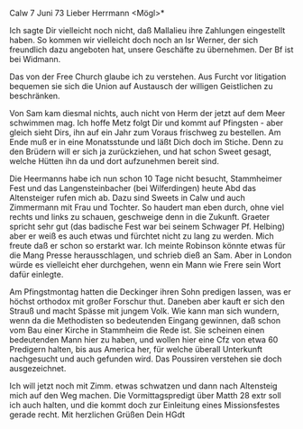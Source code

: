  Calw 7 Juni 73
Lieber Herrmann <Mögl>*

Ich sagte Dir vielleicht noch nicht, daß Mallalieu ihre Zahlungen eingestellt haben. So kommen wir vielleicht doch noch an Isr Werner, der sich freundlich dazu angeboten hat, unsere Geschäfte zu übernehmen. Der Bf ist bei Widmann.

Das von der Free Church glaube ich zu verstehen. Aus Furcht vor litigation bequemen sie sich die Union auf Austausch der willigen Geistlichen zu beschränken.

Von Sam kam diesmal nichts, auch nicht von Herm der jetzt auf dem Meer schwimmen mag. Ich hoffe Metz folgt Dir und kommt auf Pfingsten - aber gleich sieht Dirs, ihn auf ein Jahr zum Voraus frischweg zu bestellen. Am Ende muß er in eine Monatsstunde und läßt Dich doch im Stiche. Denn zu den Brüdern will er sich ja zurückziehen, und hat schon Sweet gesagt, welche Hütten ihn da und dort aufzunehmen bereit sind.

Die Heermanns habe ich nun schon 10 Tage nicht besucht, Stammheimer Fest und das Langensteinbacher (bei Wilferdingen) heute Abd das Altensteiger rufen mich ab. Dazu sind Sweets in Calw und auch Zimmermann mit Frau und Tochter. So haudert man eben durch, ohne viel rechts und links zu schauen, geschweige denn in die Zukunft. Graeter spricht sehr gut (das badische Fest war bei seinem Schwager Pf. Helbing) aber er weiß es auch etwas und fürchtet nicht zu lang zu werden. Mich freute daß er schon so erstarkt war. 
Ich meinte Robinson könnte etwas für die Mang Presse herausschlagen, und schrieb dieß an Sam. Aber in London würde es vielleicht eher durchgehen, wenn ein Mann wie Frere sein Wort dafür einlegte.

Am Pfingstmontag hatten die Deckinger ihren Sohn predigen lassen, was er höchst orthodox mit großer Forschur thut. Daneben aber kauft er sich den Strauß und macht Spässe mit jungem Volk. Wie kann man sich wundern, wenn da die Methodisten so bedeutenden Eingang gewinnen, daß schon vom Bau einer Kirche in Stammheim die Rede ist. Sie scheinen einen bedeutenden Mann hier zu haben, und wollen hier eine Cfz von etwa 60 Predigern halten, bis aus America her, für welche überall Unterkunft nachgesucht und auch gefunden wird. Das Poussiren verstehen sie doch ausgezeichnet.

Ich will jetzt noch mit Zimm. etwas schwatzen und dann nach Altensteig mich auf den Weg machen. Die Vormittagspredigt über Matth 28 extr soll ich auch halten, und die kommt doch zur Einleitung eines Missionsfestes gerade recht. Mit herzlichen Grüßen
 Dein HGdt
